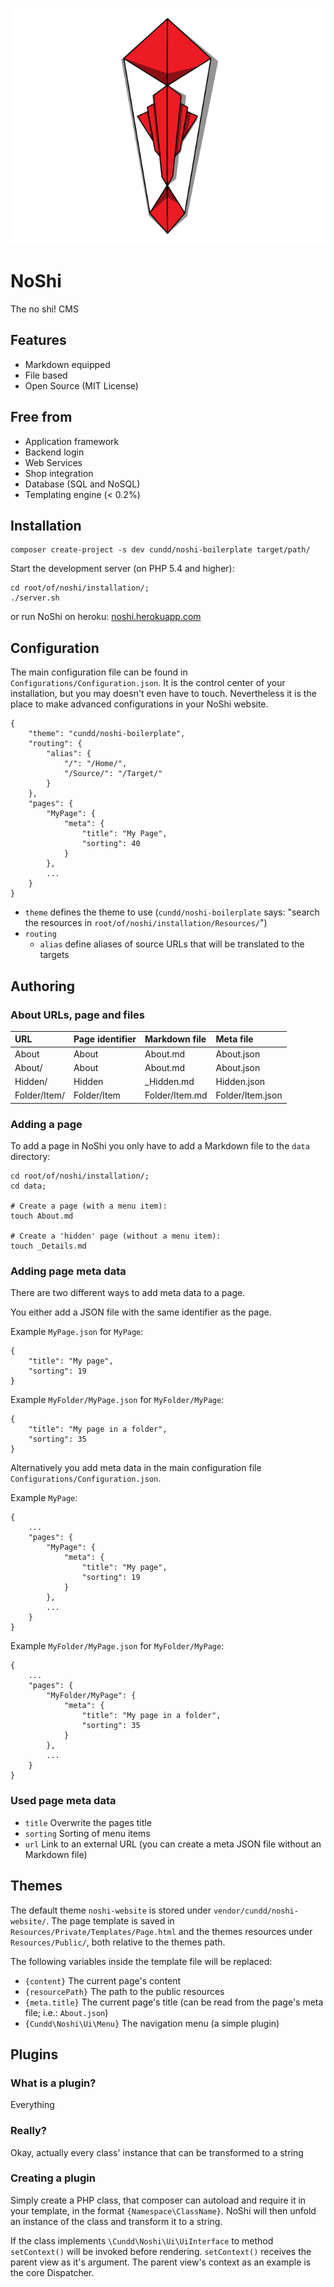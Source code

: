 ![NoShi Logo][logo]

NoShi
=====

The no shi! CMS


Features
--------

- Markdown equipped
- File based
- Open Source (MIT License)


Free from
---------

- Application framework
- Backend login
- Web Services
- Shop integration
- Database (SQL and NoSQL)
- Templating engine (< 0.2%)


Installation
------------

    composer create-project -s dev cundd/noshi-boilerplate target/path/

Start the development server (on PHP 5.4 and higher):

	cd root/of/noshi/installation/;
	./server.sh

or run NoShi on heroku: [noshi.herokuapp.com](http://noshi.herokuapp.com/)


Configuration
-------------

The main configuration file can be found in `Configurations/Configuration.json`. It is the control center of your installation, but you may doesn't even have to touch. Nevertheless it is the place to make advanced configurations in your NoShi website.

	{
		"theme": "cundd/noshi-boilerplate",
		"routing": {
			"alias": {
				"/": "/Home/",
				"/Source/": "/Target/"
			}
		},
		"pages": {
			"MyPage": {
				"meta": {
					"title": "My Page",
					"sorting": 40
				}
			},
			...
		}
	}

- `theme` defines the theme to use (`cundd/noshi-boilerplate` says: "search the resources in `root/of/noshi/installation/Resources/`")
- `routing`
	- `alias` define aliases of source URLs that will be translated to the targets


Authoring
---------

### About URLs, page and files

| URL               | Page identifier   | Markdown file     | Meta file         |
| :---------------- | :---------------- | :---------------- | :---------------- |
| About             | About             | About.md          | About.json        |
| About/            | About             | About.md          | About.json        |
| Hidden/           | Hidden            | _Hidden.md        | Hidden.json       |
| Folder/Item/      | Folder/Item       | Folder/Item.md    | Folder/Item.json  |


### Adding a page

To add a page in NoShi you only have to add a Markdown file to the `data` directory:

	cd root/of/noshi/installation/;
	cd data;
	
	# Create a page (with a menu item):
	touch About.md
	
	# Create a 'hidden' page (without a menu item):
	touch _Details.md


### Adding page meta data

There are two different ways to add meta data to a page.

You either add a JSON file with the same identifier as the page. 

Example `MyPage.json` for `MyPage`:

	{
		"title": "My page",
		"sorting": 19
	}
	
Example `MyFolder/MyPage.json` for `MyFolder/MyPage`:

	{
		"title": "My page in a folder",
		"sorting": 35
	}

Alternatively you add meta data in the main configuration file `Configurations/Configuration.json`.

Example `MyPage`:

	{
		...
		"pages": {
			"MyPage": {
				"meta": {
					"title": "My page",
					"sorting": 19
				}
			},
			...
		}
	}

Example `MyFolder/MyPage.json` for `MyFolder/MyPage`:

	{
		...
		"pages": {
			"MyFolder/MyPage": {
				"meta": {
					"title": "My page in a folder",
					"sorting": 35
				}
			},
			...
		}
	}


### Used page meta data

- `title` Overwrite the pages title
- `sorting` Sorting of menu items
- `url` Link to an external URL (you can create a meta JSON file without an Markdown file)


Themes
------

The default theme `noshi-website` is stored under `vendor/cundd/noshi-website/`.
The page template is saved in `Resources/Private/Templates/Page.html` and the themes resources under `Resources/Public/`,
both relative to the themes path.

The following variables inside the template file will be replaced:

- `{content}` The current page's content
- `{resourcePath}` The path to the public resources
- `{meta.title}` The current page's title (can be read from the page's meta file; i.e.: `About.json`)
- `{Cundd\Noshi\Ui\Menu}` The navigation menu (a simple plugin)


Plugins
-------

### What is a plugin?
Everything

### Really?
Okay, actually every class' instance that can be transformed to a string

### Creating a plugin
Simply create a PHP class, that composer can autoload and require it in your template, in the format
`{Namespace\ClassName}`. NoShi will then unfold an instance of the class and transform it to a string.

If the class implements `\Cundd\Noshi\Ui\UiInterface` to method `setContext()` will be invoked before rendering.
`setContext()` receives the parent view as it's argument. The parent view's context as an example is the core Dispatcher.



[logo]: /Resources/Public/Graphics/noshi-logo.png
